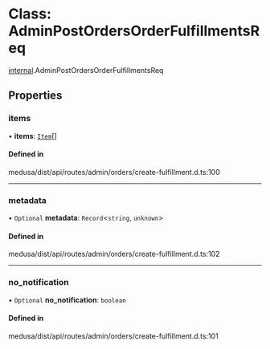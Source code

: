 # Class: AdminPostOrdersOrderFulfillmentsReq

[internal](../modules/internal-14.md).AdminPostOrdersOrderFulfillmentsReq

## Properties

### items

• **items**: [`Item`](internal-14.Item.md)[]

#### Defined in

medusa/dist/api/routes/admin/orders/create-fulfillment.d.ts:100

___

### metadata

• `Optional` **metadata**: `Record`<`string`, `unknown`\>

#### Defined in

medusa/dist/api/routes/admin/orders/create-fulfillment.d.ts:102

___

### no\_notification

• `Optional` **no\_notification**: `boolean`

#### Defined in

medusa/dist/api/routes/admin/orders/create-fulfillment.d.ts:101
